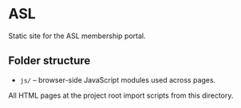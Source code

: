 # ASL

Static site for the ASL membership portal.

## Folder structure

- `js/` – browser-side JavaScript modules used across pages.

All HTML pages at the project root import scripts from this directory.
